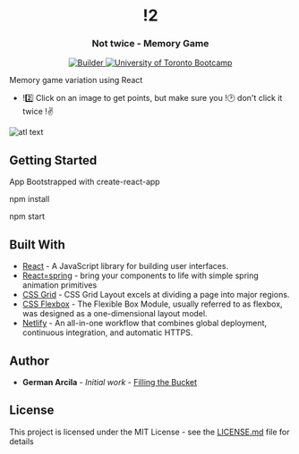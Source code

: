 <center><h1>!2</h1></center>
<center><h3>Not twice - Memory Game</h3></center>

<div align="center">
  <!-- Made By -->
  <a href="https://garcila.github.io/">
    <img src='https://img.shields.io/badge/made%20by-not%20a%20%F0%9F%A4%96-blue.svg'
      alt="Builder" />
  </a>
  <!-- Inspired by -->
  <a href="https://bootcamp.learn.utoronto.ca/coding/landing-2/?s=Google-Brand&hp=1&&60829831671_kwd-487761142440__296493434781_g_c___dc&pkw=%2Bu%20%2Bof%20%2Bt%20%2Bbootcamp&pcrid=296493434781&pmt=b&utm_source=google&utm_medium=cpc&utm_campaign=%5BS%5D+Brand+-+Exact&utm_term=%2Bu%20%2Bof%20%2Bt%20%2Bbootcamp&utm_content=296493434781&d=google&k=%2Bu%20%2Bof%20%2Bt%20%2Bbootcamp&gclid=Cj0KCQiA-JXiBRCpARIsAGqF8wX4c1lBsQgBO8d4bfNZ6IOnwElwmwOyB3vHS2jd1P_I3POkgVrOZnIaAixzEALw_wcB&gclsrc=aw.ds">
    <img src="https://img.shields.io/badge/inspired-uot%20bootcamp-brightgreen.svg"
      alt="University of Toronto Bootcamp" />
  </a>
</div>

Memory game variation using React
- !2️⃣  Click on an image to get points, but make sure you !🕑 don't click it twice !✌

![atl text](https://res.cloudinary.com/garcila/image/upload/v1554171035/screenshot.png "Screenshot")

## Getting Started

App Bootstrapped with create-react-app

npm install

npm start


## Built With

* [React](https://reactjs.org/) - A JavaScript library for building user interfaces.
* [React=spring](https://www.react-spring.io/) - bring your components to life with simple spring animation primitives
* [CSS Grid](https://developer.mozilla.org/en-US/docs/Web/CSS/CSS_Grid_Layout) - CSS Grid Layout excels at dividing a page into major regions.
* [CSS Flexbox](https://developer.mozilla.org/en-US/docs/Web/CSS/CSS_Flexible_Box_Layout/Basic_Concepts_of_Flexbox) - The Flexible Box Module, usually referred to as flexbox, was designed as a one-dimensional layout model.
* [Netlify](https://cheerio.js.org/) - An all-in-one workflow that combines global deployment, continuous integration, and automatic HTTPS.


## Author

* **German Arcila** - *Initial work* - [Filling the Bucket](https://garcila.github.io/)

## License

This project is licensed under the MIT License - see the [LICENSE.md](LICENSE.md) file for details